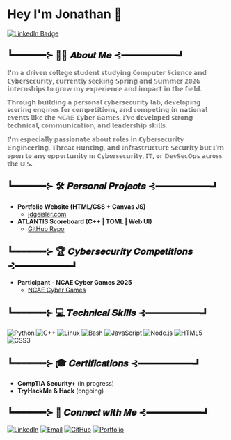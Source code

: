 <h1>Hey I'm Jonathan 👋</h1>

<a href="https://www.linkedin.com/in/jdgeisler/" target="_blank">
  <img src="https://img.shields.io/badge/Connect%20on-LinkedIn-blue?logo=linkedin&logoColor=white&style=for-the-badge" alt="LinkedIn Badge" />
</a>

<h2>┗━━━━━━⊱ 👨‍💻 𝑨𝒃𝒐𝒖𝒕 𝑴𝒆 ⊰━━━━━━┛</h2>

<a>𝕀'𝕞 𝕒 𝕕𝕣𝕚𝕧𝕖𝕟 𝕔𝕠𝕝𝕝𝕖𝕘𝕖 𝕤𝕥𝕦𝕕𝕖𝕟𝕥 𝕤𝕥𝕦𝕕𝕪𝕚𝕟𝕘 ℂ𝕠𝕞𝕡𝕦𝕥𝕖𝕣 𝕊𝕔𝕚𝕖𝕟𝕔𝕖 𝕒𝕟𝕕 ℂ𝕪𝕓𝕖𝕣𝕤𝕖𝕔𝕦𝕣𝕚𝕥𝕪, 𝕔𝕦𝕣𝕣𝕖𝕟𝕥𝕝𝕪 𝕤𝕖𝕖𝕜𝕚𝕟𝕘 𝕊𝕡𝕣𝕚𝕟𝕘 𝕒𝕟𝕕 𝕊𝕦𝕞𝕞𝕖𝕣 𝟚𝟘𝟚𝟞 𝕚𝕟𝕥𝕖𝕣𝕟𝕤𝕙𝕚𝕡𝕤 𝕥𝕠 𝕘𝕣𝕠𝕨 𝕞𝕪 𝕖𝕩𝕡𝕖𝕣𝕚𝕖𝕟𝕔𝕖 𝕒𝕟𝕕 𝕚𝕞𝕡𝕒𝕔𝕥 𝕚𝕟 𝕥𝕙𝕖 𝕗𝕚𝕖𝕝𝕕.</a>

<a>𝕋𝕙𝕣𝕠𝕦𝕘𝕙 𝕓𝕦𝕚𝕝𝕕𝕚𝕟𝕘 𝕒 𝕡𝕖𝕣𝕤𝕠𝕟𝕒𝕝 𝕔𝕪𝕓𝕖𝕣𝕤𝕖𝕔𝕦𝕣𝕚𝕥𝕪 𝕝𝕒𝕓, 𝕕𝕖𝕧𝕖𝕝𝕠𝕡𝕚𝕟𝕘 𝕤𝕔𝕠𝕣𝕚𝕟𝕘 𝕖𝕟𝕘𝕚𝕟𝕖𝕤 𝕗𝕠𝕣 𝕔𝕠𝕞𝕡𝕖𝕥𝕚𝕥𝕚𝕠𝕟𝕤, 𝕒𝕟𝕕 𝕔𝕠𝕞𝕡𝕖𝕥𝕚𝕟𝕘 𝕚𝕟 𝕟𝕒𝕥𝕚𝕠𝕟𝕒𝕝 𝕖𝕧𝕖𝕟𝕥𝕤 𝕝𝕚𝕜𝕖 𝕥𝕙𝕖 ℕℂ𝔸𝔼 ℂ𝕪𝕓𝕖𝕣 𝔾𝕒𝕞𝕖𝕤, 𝕀’𝕧𝕖 𝕕𝕖𝕧𝕖𝕝𝕠𝕡𝕖𝕕 𝕤𝕥𝕣𝕠𝕟𝕘 𝕥𝕖𝕔𝕙𝕟𝕚𝕔𝕒𝕝, 𝕔𝕠𝕞𝕞𝕦𝕟𝕚𝕔𝕒𝕥𝕚𝕠𝕟, 𝕒𝕟𝕕 𝕝𝕖𝕒𝕕𝕖𝕣𝕤𝕙𝕚𝕡 𝕤𝕜𝕚𝕝𝕝𝕤.</a>

<a>𝕀'𝕞 𝕖𝕤𝕡𝕖𝕔𝕚𝕒𝕝𝕝𝕪 𝕡𝕒𝕤𝕤𝕚𝕠𝕟𝕒𝕥𝕖 𝕒𝕓𝕠𝕦𝕥 𝕣𝕠𝕝𝕖𝕤 𝕚𝕟 ℂ𝕪𝕓𝕖𝕣𝕤𝕖𝕔𝕦𝕣𝕚𝕥𝕪 𝔼𝕟𝕘𝕚𝕟𝕖𝕖𝕣𝕚𝕟𝕘, 𝕋𝕙𝕣𝕖𝕒𝕥 ℍ𝕦𝕟𝕥𝕚𝕟𝕘, 𝕒𝕟𝕕 𝕀𝕟𝕗𝕣𝕒𝕤𝕥𝕣𝕦𝕔𝕥𝕦𝕣𝕖 𝕊𝕖𝕔𝕦𝕣𝕚𝕥𝕪 𝕓𝕦𝕥 𝕀’𝕞 𝕠𝕡𝕖𝕟 𝕥𝕠 𝕒𝕟𝕪 𝕠𝕡𝕡𝕠𝕣𝕥𝕦𝕟𝕚𝕥𝕪 𝕚𝕟 ℂ𝕪𝕓𝕖𝕣𝕤𝕖𝕔𝕦𝕣𝕚𝕥𝕪, 𝕀𝕋, 𝕠𝕣 𝔻𝕖𝕧𝕊𝕖𝕔𝕆𝕡𝕤 𝕒𝕔𝕣𝕠𝕤𝕤 𝕥𝕙𝕖 𝕌.𝕊.</a>


<h2>┗━━━━━━⊱ 🛠️ 𝑷𝒆𝒓𝒔𝒐𝒏𝒂𝒍 𝑷𝒓𝒐𝒋𝒆𝒄𝒕𝒔 ⊰━━━━━━┛</h2>

- <b>Portfolio Website (HTML/CSS + Canvas JS)</b>  
  - [jdgeisler.com](https://jdgeisler.com)
- <b>ATLANTIS Scoreboard (C++ | TOML | Web UI)</b>  
  - [GitHub Repo](https://github.com/Sklffy/Scoring-Engine)

<h2>┗━━━━━━⊱ 🏆 𝑪𝒚𝒃𝒆𝒓𝒔𝒆𝒄𝒖𝒓𝒊𝒕𝒚 𝑪𝒐𝒎𝒑𝒆𝒕𝒊𝒕𝒊𝒐𝒏𝒔 ⊰━━━━━━┛</h2>

- <b>Participant - NCAE Cyber Games 2025</b>  
  - [NCAE Cyber Games](https://www.ncaecybergames.org/)

<h2>┗━━━━━━⊱ 💻 𝑻𝒆𝒄𝒉𝒏𝒊𝒄𝒂𝒍 𝑺𝒌𝒊𝒍𝒍𝒔 ⊰━━━━━━┛</h2>

![Python](https://img.shields.io/badge/-Python-3776AB?logo=python&logoColor=white&style=flat)
![C++](https://img.shields.io/badge/-C++-00599C?logo=c%2B%2B&logoColor=white&style=flat)
![Linux](https://img.shields.io/badge/-Linux-FCC624?logo=linux&logoColor=black&style=flat)
![Bash](https://img.shields.io/badge/-Bash-4EAA25?logo=gnu-bash&logoColor=white&style=flat)
![JavaScript](https://img.shields.io/badge/-JavaScript-F7DF1E?logo=javascript&logoColor=black&style=flat)
![Node.js](https://img.shields.io/badge/-Node.js-339933?logo=node.js&logoColor=white&style=flat)
![HTML5](https://img.shields.io/badge/-HTML5-E34F26?logo=html5&logoColor=white&style=flat)
![CSS3](https://img.shields.io/badge/-CSS3-1572B6?logo=css3&logoColor=white&style=flat)

<h2>┗━━━━━━⊱ 🎓 𝑪𝒆𝒓𝒕𝒊𝒇𝒊𝒄𝒂𝒕𝒊𝒐𝒏𝒔 ⊰━━━━━━┛</h2>

- <b>CompTIA Security+</b> (in progress)  
- <b>TryHackMe & Hack</b> (ongoing)

<h2>┗━━━━━━⊱ 🔗 𝑪𝒐𝒏𝒏𝒆𝒄𝒕 𝒘𝒊𝒕𝒉 𝑴𝒆 ⊰━━━━━━┛</h2>

[linkedin]: https://linkedin.com/in/jdgeisler

[![LinkedIn](https://img.shields.io/badge/LinkedIn-blue?style=flat&logo=linkedin&logoColor=white)](https://linkedin.com/in/jdgeisler)
[![Email](https://img.shields.io/badge/-Gmail-red?style=flat&logo=Gmail&logoColor=white)](mailto:jdgeisler@gmail.com)
[![GitHub](https://img.shields.io/badge/GitHub-181717?style=flat&logo=github&logoColor=white)](https://github.com/Sklffy)
[![Portfolio](https://img.shields.io/badge/Portfolio_Site-8A2BE2)](https://jdgeisler.com)
